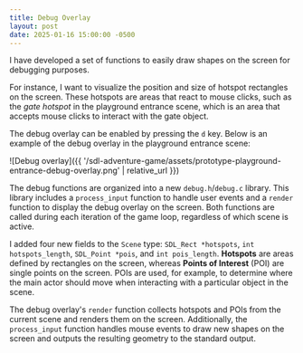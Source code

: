 ```yaml
---
title: Debug Overlay
layout: post
date: 2025-01-16 15:00:00 -0500
---
```


I have developed a set of functions to easily draw shapes on the screen for debugging purposes.

For instance, I want to visualize the position and size of hotspot rectangles on the screen. These hotspots are areas that react to mouse clicks, such as the *gate hotspot* in the playground entrance scene, which is an area that accepts mouse clicks to interact with the gate object.

The debug overlay can be enabled by pressing the `d` key. Below is an example of the debug overlay in the playground entrance scene:

![Debug overlay]({{ '/sdl-adventure-game/assets/prototype-playground-entrance-debug-overlay.png' | relative_url }})

The debug functions are organized into a new `debug.h`/`debug.c` library. This library includes a `process_input` function to handle user events and a `render` function to display the debug overlay on the screen. Both functions are called during each iteration of the game loop, regardless of which scene is active.

I added four new fields to the `Scene` type: `SDL_Rect *hotspots`, `int hotspots_length`, `SDL_Point *pois`, and `int pois_length`. **Hotspots** are areas defined by rectangles on the screen, whereas **Points of Interest** (POI) are single points on the screen. POIs are used, for example, to determine where the main actor should move when interacting with a particular object in the scene.

The debug overlay's `render` function collects hotspots and POIs from the current scene and renders them on the screen. Additionally, the `process_input` function handles mouse events to draw new shapes on the screen and outputs the resulting geometry to the standard output.

